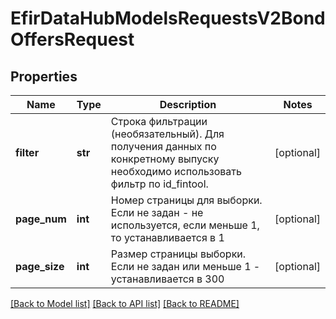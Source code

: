 # EfirDataHubModelsRequestsV2BondOffersRequest

## Properties
Name | Type | Description | Notes
------------ | ------------- | ------------- | -------------
**filter** | **str** | Строка фильтрации (необязательный). Для получения данных по конкретному выпуску необходимо использовать фильтр по id_fintool. | [optional] 
**page_num** | **int** | Номер страницы для выборки. Если не задан - не используется, если  меньше 1, то устанавливается в 1 | [optional] 
**page_size** | **int** | Размер страницы выборки. Если не задан или меньше 1 - устанавливается в 300 | [optional] 

[[Back to Model list]](../README.md#documentation-for-models) [[Back to API list]](../README.md#documentation-for-api-endpoints) [[Back to README]](../README.md)


